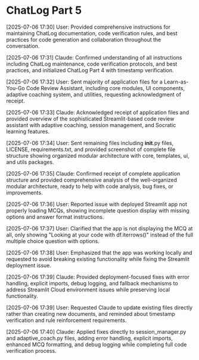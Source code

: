 # ChatLog Part 5

[2025-07-06 17:30] User: Provided comprehensive instructions for maintaining ChatLog documentation, code verification rules, and best practices for code generation and collaboration throughout the conversation.

[2025-07-06 17:31] Claude: Confirmed understanding of all instructions including ChatLog maintenance, code verification protocols, and best practices, and initialized ChatLog Part 4 with timestamp verification.

[2025-07-06 17:32] User: Sent majority of application files for a Learn-as-You-Go Code Review Assistant, including core modules, UI components, adaptive coaching system, and utilities, requesting acknowledgment of receipt.

[2025-07-06 17:33] Claude: Acknowledged receipt of application files and provided overview of the sophisticated Streamlit-based code review assistant with adaptive coaching, session management, and Socratic learning features.

[2025-07-06 17:34] User: Sent remaining files including __init__.py files, LICENSE, requirements.txt, and provided screenshot of complete file structure showing organized modular architecture with core, templates, ui, and utils packages.

[2025-07-06 17:35] Claude: Confirmed receipt of complete application structure and provided comprehensive analysis of the well-organized modular architecture, ready to help with code analysis, bug fixes, or improvements.

[2025-07-06 17:36] User: Reported issue with deployed Streamlit app not properly loading MCQs, showing incomplete question display with missing options and answer format instructions.

[2025-07-06 17:37] User: Clarified that the app is not displaying the MCQ at all, only showing "Looking at your code with df.iterrows()" instead of the full multiple choice question with options.

[2025-07-06 17:38] User: Emphasized that the app was working locally and requested to avoid breaking existing functionality while fixing the Streamlit deployment issue.

[2025-07-06 17:39] Claude: Provided deployment-focused fixes with error handling, explicit imports, debug logging, and fallback mechanisms to address Streamlit Cloud environment issues while preserving local functionality.

[2025-07-06 17:39] User: Requested Claude to update existing files directly rather than creating new documents, and reminded about timestamp verification and rule reinforcement requirements.

[2025-07-06 17:40] Claude: Applied fixes directly to session_manager.py and adaptive_coach.py files, adding error handling, explicit imports, enhanced MCQ formatting, and debug logging while completing full code verification process.
